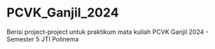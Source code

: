 # PCVK_Ganjil_2024
Berisi project-project untuk praktikum mata kuliah PCVK Ganjil 2024 - Semester 5 JTI Polinema
